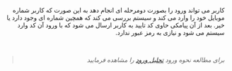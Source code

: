 <div align="right" dir="rtl">

کاربر می تواند ورود را بصورت دومرحله ای انجام دهد به این صورت که کاربر شماره موبایل خود را وارد می کند و سیستم بررسی می کند که همچین شماره ای وجود دارد یا خیر.  بعد از آن پیامکی حاوی کد تایید به کاربر ارسال می شود که با ورود آن کد وارد سیستم می شود و نیازی به رمز عبور ندارد.


<br>

> *برای مطالعه نحوه ورود [تحلیل ورود](./Login.md) را مشاهده فرمایید*

</div>